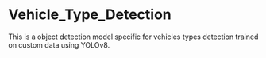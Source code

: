 # Vehicle_Type_Detection
This is a object detection model specific for vehicles types detection trained on custom data using YOLOv8.
